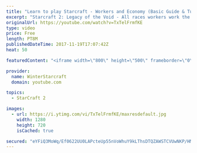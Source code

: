 ```yaml
---
title: "Learn to play Starcraft - Workers and Economy (Basic Guide & Tutorial)"
excerpt: "Starcraft 2: Legacy of the Void - All races workers work the same (mule notwithstanding!)  Wiki on mining: http://wiki.teamliquid.net/starcraft2/Mining_Minerals"
originalUrl: https://youtube.com/watch?v=TxTelFrmfKE
type: video
price: Free
length: PT8M
publishedDateTime: 2017-11-19T17:07:42Z
heat: 50

featuredContent: "<iframe width=\"800\" height=\"500\" frameborder=\"0\" src=\"https://www.youtube.com/embed/TxTelFrmfKE\" allow=\"accelerometer; autoplay; encrypted-media; gyroscope; picture-in-picture\" allowfullscreen></iframe>"

provider:
  name: WinterStarcraft
  domain: youtube.com

topics:
  - StarCraft 2

images:
  - url: https://i.ytimg.com/vi/TxTelFrmfKE/maxresdefault.jpg
    width: 1280
    height: 720
    isCached: true

secured: "eYFiQ3MoWq/Ef0622UU0LAPcteUp55nVoWhuY9kLThsDTQZAWSTCVUwNKP/HMAXwS48NhyRwem4vV2eVUBhahpj1TYmDz+Jm4BLBViaWBXpGyz5OjLN73jhXk6KywRGyxjaeDmRBePiD3vR4DMb2pR1Yzy+nZ7At7YVTfZHeOGOyDsbeiGC/CNk5TRtjxXN9IHvSfKLYti3RhcJOk4bw1S2DJMwQgoHAvvSI+mRLeN4Z8yPQRinO2p0tMg+KU5w6TomnxMseyxh8uBupvKMyJoIYzTv/juaNMbdYKmcRaX27LkLKcKHuQgAgUh9D9TXI22F9vQHGFzFKyY3+uZBnitTZX6J3jZD+zjyTo31LwYJJ/dfGTJ+oOWBfaObCDNziN8BYqoSsh6Z1Xm8gApZPOWclOuOTzl7RWBHvaGUzq18=;DburdEQ48haqSytIJrQHvA=="
---
```


